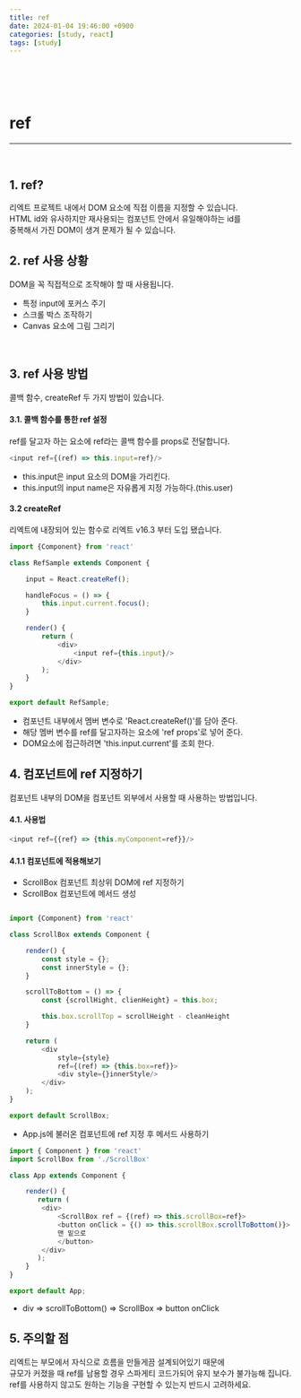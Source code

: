 ```yaml
---
title: ref
date: 2024-01-04 19:46:00 +0900
categories: [study, react]
tags: [study]
---
```

<br>
<br>
<br>

# ref
---
<br>

## 1. ref?
리엑트 프로젝트 내에서 DOM 요소에 직접 이름을 지정할 수 있습니다.  
HTML id와 유사하지만 재사용되는 컴포넌트 안에서 유일해야하는 id를  
중복해서 가진 DOM이 생겨 문제가 될 수 있습니다.
<br>

## 2. ref 사용 상황
DOM을 꼭 직접적으로 조작해야 할 때 사용됩니다.  
- 특정 input에 포커스 주기
- 스크롤 박스 조작하기
- Canvas 요소에 그림 그리기
<br>

## 3. ref 사용 방법
콜백 함수, createRef 두 가지 방법이 있습니다.

#### 3.1. 콜백 함수를 통한 ref 설정
ref를 달고자 하는 요소에 ref라는 콜백 함수를 props로 전달합니다.

```javascript
<input ref={(ref) => this.input=ref}/>
```  

- this.input은 input 요소의 DOM을 가리킨다.
- this.input의 input name은 자유롭게 지정 가능하다.(this.user)

#### 3.2 createRef
리엑트에 내장되어 있는 함수로 리엑트 v16.3 부터 도입 됐습니다.  

```javascript
import {Component} from 'react'

class RefSample extends Component {

    input = React.createRef();

    handleFocus = () => {
        this.input.current.focus();
    }

    render() {
        return (
            <div>
                <input ref={this.input}/>
            </div>
        );
    }
}

export default RefSample;
```  

- 컴포넌트 내부에서 멤버 변수로 'React.createRef()'를 담아 준다.
- 해당 멤버 변수를 ref를 달고자하는 요소에 'ref props'로 넣어 준다.
- DOM요소에 접근하려면 'this.input.current'를 조회 한다.

## 4. 컴포넌트에 ref 지정하기
컴포넌트 내부의 DOM을 컴포넌트 외부에서 사용할 때 사용하는 방법입니다.

#### 4.1. 사용법

```javascript
<input ref={{ref} => {this.myComponent=ref}}/>
```  

#### 4.1.1 컴포넌트에 적용해보기
- ScrollBox 컴포넌트 최상위 DOM에 ref 지정하기
- ScrollBox 컴포넌트에 메서드 생성

```javascript

import {Component} from 'react'

class ScrollBox extends Component {

    render() {
        const style = {};
        const innerStyle = {};
    }

    scrollToBottom = () => {
        const {scrollHight, clienHeight} = this.box;

        this.box.scrollTop = scrollHeight - cleanHeight
    }

    return (
        <div
            style={style}
            ref={(ref) => {this.box=ref}}>
            <div style={}innerStyle/>
        </div>
    );
}

export default ScrollBox;
```  

- App.js에 불러온 컴포넌트에 ref 지정 후 메서드 사용하기  

```javascript
import { Component } from 'react'
import ScrollBox from './ScrollBox'

class App extends Component {

    render() {
       return (
        <div>
            <ScrollBox ref = {(ref) => this.scrollBox=ref}>
            <button onClick = {() => this.scrollBox.scrollToBottom()}>
            맨 밑으로
            </button>
        </div>
       );
    }
}

export default App;
```  
- div => scrollToBottom() => ScrollBox => button onClick

## 5. 주의할 점
리엑트는 부모에서 자식으로 흐름을 만들게끔 설계되어있기 때문에  
규모가 커졌을 때 ref를 남용할 경우 스파게티 코드가되어 유지 보수가 불가능해 집니다.  
ref를 사용하지 않고도 원하는 기능을 구현할 수 있는지 반드시 고려하세요.  

